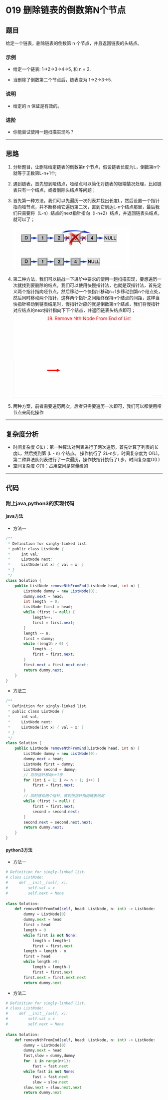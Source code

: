 # 019 删除链表的倒数第N个节点

## 题目

给定一个链表，删除链表的倒数第 n 个节点，并且返回链表的头结点。

### 示例

+ 给定一个链表: 1->2->3->4->5, 和 n = 2.

+ 当删除了倒数第二个节点后，链表变为 1->2->3->5.
  
### 说明

+ 给定的 n 保证是有效的。

### 进阶

+ 你能尝试使用一趟扫描实现吗？

***

## 思路

1. 分析题目，让删除给定链表的倒数第n个节点，假设链表长度为L，倒数第n个就等于正数第L-n+1个;
2. 遇到链表，首先想到哑结点，哑结点可以简化对链表的极端情况处理，比如链表只有一个结点，或者删除头结点等问题；
3. 首先第一种方法，我们可以先遍历一次列表并找出长度L，然后设置一个指针指向哑节点，并不断移动它遍历第二次，直到它到达L-n个结点那里，最后我们只需要将（L-n）结点的next指针指向（l-n+2）结点，并返回链表头结点，就可以了；

    ![删除链表某结点.jpg](./images/019_01.jpg "删除链表某结点")

4. 第二种方法，我们可以挑战一下进阶中要求的使用一趟扫描实现，要想遍历一次就找到要删除的结点，我们可以使用快慢指针法，也就是双指针法，首先定义两个指针指向哑节点，然后移动一个快指针移动n+1步移动到第n个结点处，然后同时移动两个指针，这样两个指针之间始终保持n个结点的间距，这样当快指针移动到链表结尾时，慢指针对应的就是倒数第n个结点，我们将慢指针对应结点的next指针指向下下个结点，并返回链表头结点即可；
![双指针法.jpg](./images/019_02.gif "双指针移动过程")

5. 两种方案，前者需要遍历两次，后者只需要遍历一次即可，我们可以都使用哑节点来简化操作

***

## 复杂度分析

+ 时间复杂度 $O(L)$：第一种算法对列表进行了两次遍历，首先计算了列表的长度L，然后找到第 (L - n) 个结点。 操作执行了 2L-n步，时间复杂度为 O(L)。第二种算法队列表进行了一次遍历，操作快指针执行了L步，时间复杂度O(L)
+ 空间复杂度 $O(1)$：占用空间是常量级的

***

## 代码

### 附上java,python3的实现代码

#### java方法

+ 方法一
  
```java
/**
 * Definition for singly-linked list.
 * public class ListNode {
 *     int val;
 *     ListNode next;
 *     ListNode(int x) { val = x; }
 * }
 */
class Solution {
    public ListNode removeNthFromEnd(ListNode head, int n) {
        ListNode dummy = new ListNode(0);
        dummy.next = head;
        int length  = 0;
        ListNode first = head;
        while (first != null) {
            length++;
            first = first.next;
        }
        length -= n;
        first = dummy;
        while (length > 0) {
            length--;
            first = first.next;
        }
        first.next = first.next.next;
        return dummy.next;
    }
}
```

+ 方法二
  
```java
/**
 * Definition for singly-linked list.
 * public class ListNode {
 *     int val;
 *     ListNode next;
 *     ListNode(int x) { val = x; }
 * }
 */
class Solution {
    public ListNode removeNthFromEnd(ListNode head, int n) {
        ListNode dummy = new ListNode(0);
        dummy.next = head;
        ListNode first = dummy;
        ListNode second = dummy;
        // 将快指针移动n+1步
        for (int i = 1; i <= n + 1; i++) {
            first = first.next;
        }
        // 同时移动两个指针，直到快指针指向链表结尾
        while (first != null) {
            first = first.next;
            second = second.next;
        }
        second.next = second.next.next;
        return dummy.next;
    }
}
```

#### python3方法

+ 方法一
  
```python
# Definition for singly-linked list.
# class ListNode:
#     def __init__(self, x):
#         self.val = x
#         self.next = None

class Solution:
    def removeNthFromEnd(self, head: ListNode, n: int) -> ListNode:
        dummy = ListNode(0)
        dummy.next = head
        first = head
        length = 0
        while first is not None:
            length = length+1
            first = first.next
        length = length - n
        first = head
        while length >0:
            length = length-1
            first = first.next
        first.next = first.next.next
        return dummy.next
```

+ 方法二
  
```python
# Definition for singly-linked list.
# class ListNode:
#     def __init__(self, x):
#         self.val = x
#         self.next = None

class Solution:
    def removeNthFromEnd(self, head: ListNode, n: int) -> ListNode:
        dummy = ListNode(0)
        dummy.next = head
        fast,slow = dummy,dummy
        for  i in range(n+1):
            fast = fast.next
        while fast is not None:
            fast = fast.next
            slow = slow.next
        slow.next = slow.next.next
        return dummy.next
```
